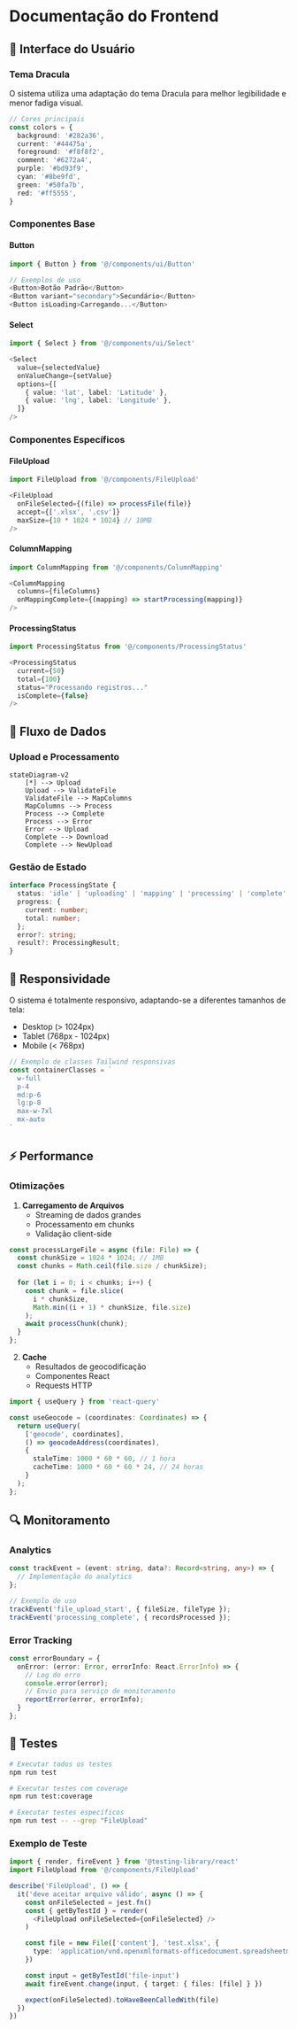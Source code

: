 # Documentação do Frontend

## 🎨 Interface do Usuário

### Tema Dracula

O sistema utiliza uma adaptação do tema Dracula para melhor legibilidade e menor fadiga visual.

```typescript
// Cores principais
const colors = {
  background: '#282a36',
  current: '#44475a',
  foreground: '#f8f8f2',
  comment: '#6272a4',
  purple: '#bd93f9',
  cyan: '#8be9fd',
  green: '#50fa7b',
  red: '#ff5555',
}
```

### Componentes Base

#### Button
```typescript
import { Button } from '@/components/ui/Button'

// Exemplos de uso
<Button>Botão Padrão</Button>
<Button variant="secondary">Secundário</Button>
<Button isLoading>Carregando...</Button>
```

#### Select
```typescript
import { Select } from '@/components/ui/Select'

<Select
  value={selectedValue}
  onValueChange={setValue}
  options={[
    { value: 'lat', label: 'Latitude' },
    { value: 'lng', label: 'Longitude' },
  ]}
/>
```

### Componentes Específicos

#### FileUpload
```typescript
import FileUpload from '@/components/FileUpload'

<FileUpload
  onFileSelected={(file) => processFile(file)}
  accept={['.xlsx', '.csv']}
  maxSize={10 * 1024 * 1024} // 10MB
/>
```

#### ColumnMapping
```typescript
import ColumnMapping from '@/components/ColumnMapping'

<ColumnMapping
  columns={fileColumns}
  onMappingComplete={(mapping) => startProcessing(mapping)}
/>
```

#### ProcessingStatus
```typescript
import ProcessingStatus from '@/components/ProcessingStatus'

<ProcessingStatus
  current={50}
  total={100}
  status="Processando registros..."
  isComplete={false}
/>
```

## 🔄 Fluxo de Dados

### Upload e Processamento

```mermaid
stateDiagram-v2
    [*] --> Upload
    Upload --> ValidateFile
    ValidateFile --> MapColumns
    MapColumns --> Process
    Process --> Complete
    Process --> Error
    Error --> Upload
    Complete --> Download
    Complete --> NewUpload
```

### Gestão de Estado

```typescript
interface ProcessingState {
  status: 'idle' | 'uploading' | 'mapping' | 'processing' | 'complete' | 'error';
  progress: {
    current: number;
    total: number;
  };
  error?: string;
  result?: ProcessingResult;
}
```

## 📱 Responsividade

O sistema é totalmente responsivo, adaptando-se a diferentes tamanhos de tela:

- Desktop (> 1024px)
- Tablet (768px - 1024px)
- Mobile (< 768px)

```typescript
// Exemplo de classes Tailwind responsivas
const containerClasses = `
  w-full
  p-4
  md:p-6
  lg:p-8
  max-w-7xl
  mx-auto
`
```

## ⚡ Performance

### Otimizações

1. **Carregamento de Arquivos**
   - Streaming de dados grandes
   - Processamento em chunks
   - Validação client-side

```typescript
const processLargeFile = async (file: File) => {
  const chunkSize = 1024 * 1024; // 1MB
  const chunks = Math.ceil(file.size / chunkSize);
  
  for (let i = 0; i < chunks; i++) {
    const chunk = file.slice(
      i * chunkSize,
      Math.min((i + 1) * chunkSize, file.size)
    );
    await processChunk(chunk);
  }
};
```

2. **Cache**
   - Resultados de geocodificação
   - Componentes React
   - Requests HTTP

```typescript
import { useQuery } from 'react-query'

const useGeocode = (coordinates: Coordinates) => {
  return useQuery(
    ['geocode', coordinates],
    () => geocodeAddress(coordinates),
    {
      staleTime: 1000 * 60 * 60, // 1 hora
      cacheTime: 1000 * 60 * 60 * 24, // 24 horas
    }
  );
};
```

## 🔍 Monitoramento

### Analytics
```typescript
const trackEvent = (event: string, data?: Record<string, any>) => {
  // Implementação do analytics
};

// Exemplo de uso
trackEvent('file_upload_start', { fileSize, fileType });
trackEvent('processing_complete', { recordsProcessed });
```

### Error Tracking
```typescript
const errorBoundary = {
  onError: (error: Error, errorInfo: React.ErrorInfo) => {
    // Log do erro
    console.error(error);
    // Envio para serviço de monitoramento
    reportError(error, errorInfo);
  }
};
```

## 🧪 Testes

```bash
# Executar todos os testes
npm run test

# Executar testes com coverage
npm run test:coverage

# Executar testes específicos
npm run test -- --grep "FileUpload"
```

### Exemplo de Teste
```typescript
import { render, fireEvent } from '@testing-library/react'
import FileUpload from '@/components/FileUpload'

describe('FileUpload', () => {
  it('deve aceitar arquivo válido', async () => {
    const onFileSelected = jest.fn()
    const { getByTestId } = render(
      <FileUpload onFileSelected={onFileSelected} />
    )

    const file = new File(['content'], 'test.xlsx', {
      type: 'application/vnd.openxmlformats-officedocument.spreadsheetml.sheet'
    })

    const input = getByTestId('file-input')
    await fireEvent.change(input, { target: { files: [file] } })

    expect(onFileSelected).toHaveBeenCalledWith(file)
  })
})
```